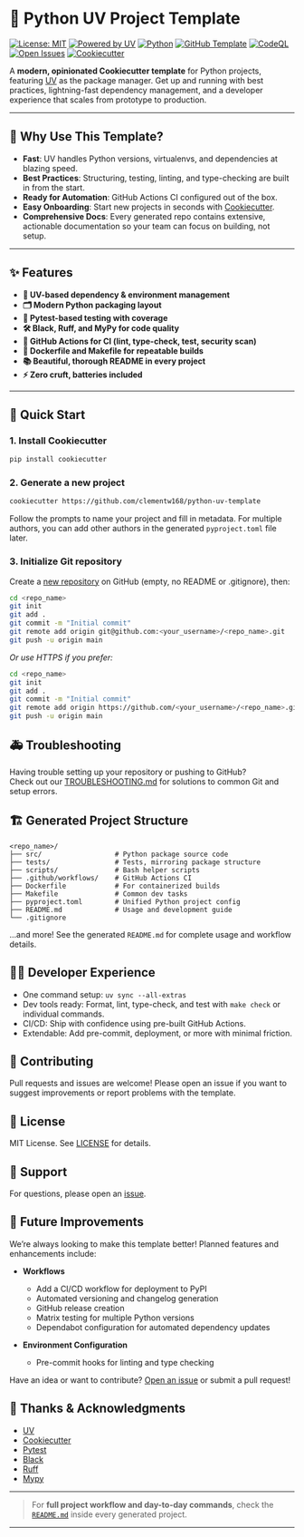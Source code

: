 # 🐍 Python UV Project Template

[![License: MIT](https://img.shields.io/badge/License-MIT-green.svg)](LICENSE)
[![Powered by UV](https://img.shields.io/badge/Powered%20by-UV-%2300C2D7)](https://github.com/astral-sh/uv)
[![Python](https://img.shields.io/badge/python-3.11%2B-blue)](https://www.python.org/downloads/)
[![GitHub Template](https://img.shields.io/badge/template-available-brightgreen?logo=github)](https://github.com/clementw168/python-uv-template/generate)
[![CodeQL](https://github.com/clementw168/python-uv-template/actions/workflows/codeql.yml/badge.svg)](https://github.com/clementw168/python-uv-template/actions)
[![Open Issues](https://img.shields.io/github/issues/clementw168/python-uv-template)](https://github.com/clementw168/python-uv-template/issues)
[![Cookiecutter](https://img.shields.io/badge/built%20with-cookiecutter-ff69b4.svg)](https://cookiecutter.readthedocs.io/en/latest/)


A **modern, opinionated Cookiecutter template** for Python projects, featuring [UV](https://github.com/astral-sh/uv) as the package manager. Get up and running with best practices, lightning-fast dependency management, and a developer experience that scales from prototype to production.

---

## 🚦 Why Use This Template?

- **Fast**: UV handles Python versions, virtualenvs, and dependencies at blazing speed.
- **Best Practices**: Structuring, testing, linting, and type-checking are built in from the start.
- **Ready for Automation**: GitHub Actions CI configured out of the box.
- **Easy Onboarding**: Start new projects in seconds with [Cookiecutter](https://cookiecutter.readthedocs.io/en/latest/).
- **Comprehensive Docs**: Every generated repo contains extensive, actionable documentation so your team can focus on building, not setup.

---

## ✨ Features

- **🚀 UV-based dependency & environment management**
- **🗂️ Modern Python packaging layout**
- **🧪 Pytest-based testing with coverage**
- **🛠️ Black, Ruff, and MyPy for code quality**
- **🤖 GitHub Actions for CI (lint, type-check, test, security scan)**
- **🐳 Dockerfile and Makefile for repeatable builds**
- **📚 Beautiful, thorough README in every project**
- **⚡ Zero cruft, batteries included**

---

## 🏁 Quick Start

### 1. Install Cookiecutter

```bash
pip install cookiecutter
```

### 2. Generate a new project

```bash
cookiecutter https://github.com/clementw168/python-uv-template
```
Follow the prompts to name your project and fill in metadata. 
For multiple authors, you can add other authors in the generated `pyproject.toml` file later.

### 3. Initialize Git repository

Create a [new repository](https://github.com/new) on GitHub (empty, no README or .gitignore), then:

```bash
cd <repo_name>
git init
git add .
git commit -m "Initial commit"
git remote add origin git@github.com:<your_username>/<repo_name>.git
git push -u origin main
```

*Or use HTTPS if you prefer:*

```bash
cd <repo_name>
git init
git add .
git commit -m "Initial commit"
git remote add origin https://github.com/<your_username>/<repo_name>.git
git push -u origin main
```

## 🚑 Troubleshooting

Having trouble setting up your repository or pushing to GitHub?  
Check out our [TROUBLESHOOTING.md](TROUBLESHOOTING.md) for solutions to common Git and setup errors.


## 🏗️ Generated Project Structure

```
<repo_name>/
├── src/                  # Python package source code
├── tests/                # Tests, mirroring package structure
├── scripts/              # Bash helper scripts
├── .github/workflows/    # GitHub Actions CI
├── Dockerfile            # For containerized builds
├── Makefile              # Common dev tasks
├── pyproject.toml        # Unified Python project config
├── README.md             # Usage and development guide
└── .gitignore
```
…and more! See the generated `README.md` for complete usage and workflow details.

## 🧑‍💻 Developer Experience
- One command setup: `uv sync --all-extras`
- Dev tools ready: Format, lint, type-check, and test with `make check` or individual commands.
- CI/CD: Ship with confidence using pre-built GitHub Actions.
- Extendable: Add pre-commit, deployment, or more with minimal friction.


## 🤲 Contributing
Pull requests and issues are welcome! Please open an issue if you want to suggest improvements or report problems with the template.

## 📝 License

MIT License. See [LICENSE](LICENSE) for details.

## 📧 Support

For questions, please open an [issue](https://github.com/clementw168/python-uv-template/issues).


## 🔮 Future Improvements

We’re always looking to make this template better! Planned features and enhancements include:

- **Workflows**
  - Add a CI/CD workflow for deployment to PyPI
  - Automated versioning and changelog generation
  - GitHub release creation
  - Matrix testing for multiple Python versions
  - Dependabot configuration for automated dependency updates

- **Environment Configuration**
  - Pre-commit hooks for linting and type checking

Have an idea or want to contribute? [Open an issue](https://github.com/clementw168/python-uv-template/issues) or submit a pull request!

## 🙏 Thanks & Acknowledgments

- [UV](https://github.com/astral-sh/uv)
- [Cookiecutter](https://cookiecutter.readthedocs.io/)
- [Pytest](https://docs.pytest.org/)
- [Black](https://github.com/psf/black)
- [Ruff](https://github.com/astral-sh/ruff)
- [Mypy](https://github.com/python/mypy)

---

> For **full project workflow and day-to-day commands**,
> check the [`README.md`]({{cookiecutter.repo_name}}/README.md) inside every generated project.

---
